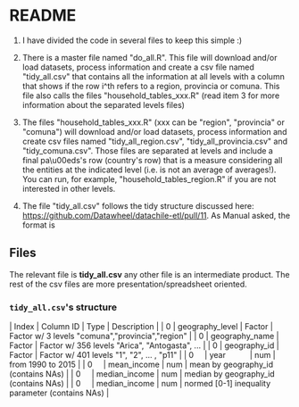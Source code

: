 # README

1. I have divided the code in several files to keep this simple :)

2. There is a master file named "do_all.R". This file will download and/or load datasets,
process information and create a csv file named "tidy_all.csv" that contains all the
information at all levels with a column that shows if the row i^th refers to a region,
provincia or comuna. This file also calls the files "household_tables_xxx.R"
(read item 3 for more information about the separated levels files)

3. The files "household_tables_xxx.R" (xxx can be "region", "provincia" or "comuna") will
download and/or load datasets, process information and create csv files named
"tidy_all_region.csv", "tidy_all_provincia.csv" and "tidy_comuna.csv". Those files are
separated at levels and include a final pa\u00eds's row (country's row) that is a measure
considering all the entities at the indicated level (i.e. is not an average of averages!).
You can run, for example, "household_tables_region.R" if you are not interested in other
levels.

4. The file "tidy_all.csv" follows the tidy structure discussed here:
https://github.com/Datawheel/datachile-etl/pull/11. As Manual asked, the format is

## Files

The relevant file is **tidy_all.csv** any other file is an intermediate product. The rest of the csv files are more presentation/spreadsheet oriented.

### `tidy_all.csv`'s structure

| Index | Column ID       | Type   | Description                                      |
| 0     | geography_level | Factor | Factor w/ 3 levels "comuna","provincia","region" |
| 0     | geography_name  | Factor | Factor w/ 356 levels "Arica", "Antogasta", ...   |
| 0     | geography_id    | Factor | Factor w/ 401 levels "1", "2", ... , "p11"       |
| 0     | year            | num    | from 1990 to 2015                                |
| 0     | mean_income     | num    | mean by geography_id (contains NAs)              |
| 0     | median_income   | num    | median by geography_id (contains NAs)            |
| 0     | median_income   | num    | normed [0-1] inequality parameter (contains NAs) |
